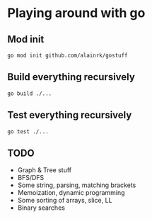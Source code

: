 # Playing around with go

## Mod init
```
go mod init github.com/alainrk/gostuff
```

## Build everything recursively
```
go build ./...
```

## Test everything recursively
```
go test ./...
```

## TODO
- Graph & Tree stuff
- BFS/DFS
- Some string, parsing, matching brackets
- Memoization, dynamic programming
- Some sorting of arrays, slice, LL
- Binary searches
